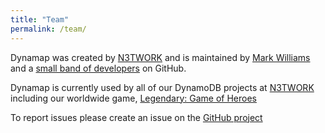 ```yaml
---
title: "Team"
permalink: /team/
---
```


Dynamap was created by [N3TWORK](https://n3twork.com) and is maintained by [Mark Williams](https://github.com/camyon/) and a [small band of developers](https://github.com/orgs/N3TWORK/teams/dynamap/members) on GitHub.

Dynamap is currently used by all of our DynamoDB projects at [N3TWORK](https://n3twork.com) including our worldwide game, [Legendary: Game of Heroes](https://www.facebook.com/LegendaryGameOfHeroes/)

To report issues please create an issue on the [GitHub project](https://github.com/N3TWORK/dynamap/issues)